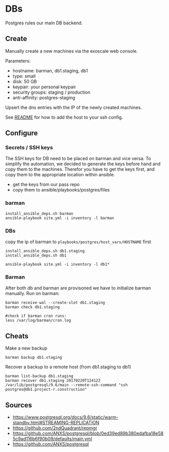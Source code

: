 # DBs

Postgres rules our main DB backend.

## Create
Manually create a new machines via the exoscale web console.

Parameters:
 - hostname: barman, db1.staging, db1
 - type: small
 - disk: 50 GB
 - keypair: your personal keypair
 - security groups: staging / production
 - anti-affinity: postgres-staging

Upsert the dns entries with the IP of the newly created machines.

See [README](../README.md) for how to add the host to your ssh config.


## Configure

### Secrets / SSH keys
The SSH keys for DB need to be placed on barman and vice versa. To simplify the automation, we decided to generate the keys before hand and copy them to the machines. Therefor you have to get the keys first, and copy them to the appropriate location within ansible.
- get the keys from our pass repo
- copy them to ansible/playbooks/postgres/files


### barman
```
install_ansible_deps.sh barman
ansible-playbook site.yml -i inventory -l barman
```

### DBs
copy the ip of barman to `playbooks/postgres/host_vars/HOSTNAME` first
```
install_ansible_deps.sh db1.staging
install_ansible_deps.sh db1

ansible-playbook site.yml -i inventory -l db1*
```

### Barman
After both db and barman are provisoned we have to initialize barman manually.
Run on barman:
```
barman receive-wal --create-slot db1.staging
barman check db1.staging

#check if barman cron runs:
less /var/log/barman/cron.log
```

## Cheats
Make a new backup
```
barman backup db1.staging

```

Recover a backup to a remote host (from db1.staging to db1)
```
barman list-backup db1.staging
barman recover db1.staging 20170220T124122 /var/lib/postgresql/9.6/main --remote-ssh-command "ssh postgres@db1.project-r.construction"
```


## Sources
- https://www.postgresql.org/docs/9.6/static/warm-standby.html#STREAMING-REPLICATION
- https://github.com/2ndQuadrant/repmgr
- https://github.com/ANXS/postgresql/blob/0ed39ed89b380edafba18e585c9ad116b6f90b09/defaults/main.yml
- https://github.com/ANXS/postgresql

